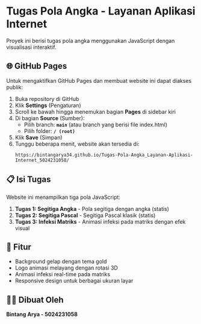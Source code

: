 # Tugas Pola Angka - Layanan Aplikasi Internet

Proyek ini berisi tugas pola angka menggunakan JavaScript dengan visualisasi interaktif.

## 🌐 GitHub Pages

Untuk mengaktifkan GitHub Pages dan membuat website ini dapat diakses publik:

1. Buka repository di GitHub
2. Klik **Settings** (Pengaturan)
3. Scroll ke bawah hingga menemukan bagian **Pages** di sidebar kiri
4. Di bagian **Source** (Sumber):
   - Pilih branch: **`main`** (atau branch yang berisi file index.html)
   - Pilih folder: **`/ (root)`**
5. Klik **Save** (Simpan)
6. Tunggu beberapa menit, website akan tersedia di:
   ```
   https://bintangarya34.github.io/Tugas-Pola-Angka_Layanan-Aplikasi-Internet_5024231058/
   ```

## 📋 Isi Tugas

Website ini menampilkan tiga pola JavaScript:

1. **Tugas 1: Segitiga Angka** - Pola segitiga dengan angka (statis)
2. **Tugas 2: Segitiga Pascal** - Segitiga Pascal klasik (statis)
3. **Tugas 3: Infeksi Matriks** - Animasi infeksi pada matriks dengan efek visual

## 🎨 Fitur

- Background gelap dengan tema gold
- Logo animasi melayang dengan rotasi 3D
- Animasi infeksi real-time pada matriks
- Responsive design untuk berbagai ukuran layar

## 👨‍💻 Dibuat Oleh

**Bintang Arya - 5024231058**
